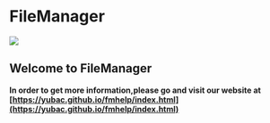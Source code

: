 # FileManager

<img src = "https://cdn.jsdelivr.net/gh/YubaC/fmhelp@latest/img/ico.png">

## Welcome to FileManager
**In order to get more information,please go and visit our website at [https://yubac.github.io/fmhelp/index.html](https://yubac.github.io/fmhelp/index.html)**
